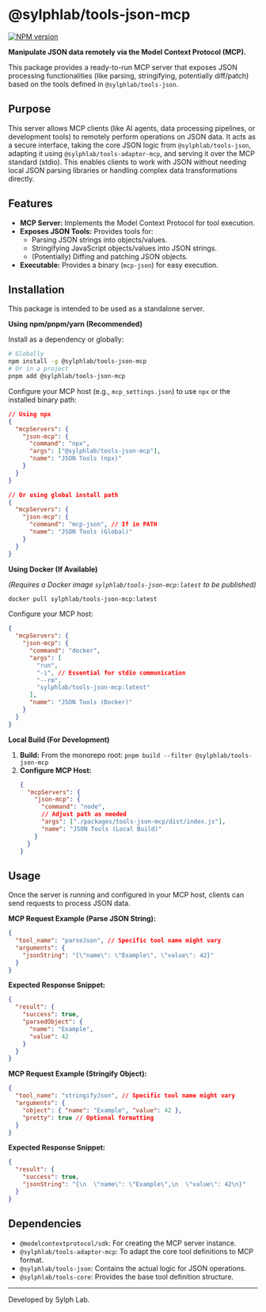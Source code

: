 # @sylphlab/tools-json-mcp

[![NPM version](https://img.shields.io/npm/v/@sylphlab/tools-json-mcp?style=flat-square)](https://www.npmjs.com/package/@sylphlab/tools-json-mcp)

**Manipulate JSON data remotely via the Model Context Protocol (MCP).**

This package provides a ready-to-run MCP server that exposes JSON processing functionalities (like parsing, stringifying, potentially diff/patch) based on the tools defined in `@sylphlab/tools-json`.

## Purpose

This server allows MCP clients (like AI agents, data processing pipelines, or development tools) to remotely perform operations on JSON data. It acts as a secure interface, taking the core JSON logic from `@sylphlab/tools-json`, adapting it using `@sylphlab/tools-adaptor-mcp`, and serving it over the MCP standard (stdio). This enables clients to work with JSON without needing local JSON parsing libraries or handling complex data transformations directly.

## Features

*   **MCP Server:** Implements the Model Context Protocol for tool execution.
*   **Exposes JSON Tools:** Provides tools for:
    *   Parsing JSON strings into objects/values.
    *   Stringifying JavaScript objects/values into JSON strings.
    *   (Potentially) Diffing and patching JSON objects.
*   **Executable:** Provides a binary (`mcp-json`) for easy execution.

## Installation

This package is intended to be used as a standalone server.

**Using npm/pnpm/yarn (Recommended)**

Install as a dependency or globally:

```bash
# Globally
npm install -g @sylphlab/tools-json-mcp
# Or in a project
pnpm add @sylphlab/tools-json-mcp
```

Configure your MCP host (e.g., `mcp_settings.json`) to use `npx` or the installed binary path:

```json
// Using npx
{
  "mcpServers": {
    "json-mcp": {
      "command": "npx",
      "args": ["@sylphlab/tools-json-mcp"],
      "name": "JSON Tools (npx)"
    }
  }
}

// Or using global install path
{
  "mcpServers": {
    "json-mcp": {
      "command": "mcp-json", // If in PATH
      "name": "JSON Tools (Global)"
    }
  }
}
```

**Using Docker (If Available)**

*(Requires a Docker image `sylphlab/tools-json-mcp:latest` to be published)*

```bash
docker pull sylphlab/tools-json-mcp:latest
```

Configure your MCP host:

```json
{
  "mcpServers": {
    "json-mcp": {
      "command": "docker",
      "args": [
        "run",
        "-i", // Essential for stdio communication
        "--rm",
        "sylphlab/tools-json-mcp:latest"
      ],
      "name": "JSON Tools (Docker)"
    }
  }
}
```

**Local Build (For Development)**

1.  **Build:** From the monorepo root: `pnpm build --filter @sylphlab/tools-json-mcp`
2.  **Configure MCP Host:**
    ```json
    {
      "mcpServers": {
        "json-mcp": {
          "command": "node",
          // Adjust path as needed
          "args": ["./packages/tools-json-mcp/dist/index.js"],
          "name": "JSON Tools (Local Build)"
        }
      }
    }
    ```

## Usage

Once the server is running and configured in your MCP host, clients can send requests to process JSON data.

**MCP Request Example (Parse JSON String):**

```json
{
  "tool_name": "parseJson", // Specific tool name might vary
  "arguments": {
    "jsonString": "{\"name\": \"Example\", \"value\": 42}"
  }
}
```

**Expected Response Snippet:**

```json
{
  "result": {
    "success": true,
    "parsedObject": {
      "name": "Example",
      "value": 42
    }
  }
}
```

**MCP Request Example (Stringify Object):**

```json
{
  "tool_name": "stringifyJson", // Specific tool name might vary
  "arguments": {
    "object": { "name": "Example", "value": 42 },
    "pretty": true // Optional formatting
  }
}
```

**Expected Response Snippet:**

```json
{
  "result": {
    "success": true,
    "jsonString": "{\n  \"name\": \"Example\",\n  \"value\": 42\n}"
  }
}
```

## Dependencies

*   `@modelcontextprotocol/sdk`: For creating the MCP server instance.
*   `@sylphlab/tools-adaptor-mcp`: To adapt the core tool definitions to MCP format.
*   `@sylphlab/tools-json`: Contains the actual logic for JSON operations.
*   `@sylphlab/tools-core`: Provides the base tool definition structure.

---

Developed by Sylph Lab.